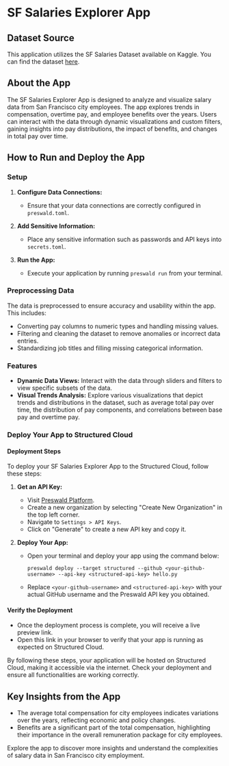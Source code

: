 # SF Salaries Explorer App

## Dataset Source
This application utilizes the SF Salaries Dataset available on Kaggle. You can find the dataset [here](https://www.kaggle.com/datasets/kaggle/sf-salaries).

## About the App
The SF Salaries Explorer App is designed to analyze and visualize salary data from San Francisco city employees. The app explores trends in compensation, overtime pay, and employee benefits over the years. Users can interact with the data through dynamic visualizations and custom filters, gaining insights into pay distributions, the impact of benefits, and changes in total pay over time.

## How to Run and Deploy the App

### Setup
1. **Configure Data Connections:**
   - Ensure that your data connections are correctly configured in `preswald.toml`.

2. **Add Sensitive Information:**
   - Place any sensitive information such as passwords and API keys into `secrets.toml`.

3. **Run the App:**
   - Execute your application by running `preswald run` from your terminal.

### Preprocessing Data
The data is preprocessed to ensure accuracy and usability within the app. This includes:
- Converting pay columns to numeric types and handling missing values.
- Filtering and cleaning the dataset to remove anomalies or incorrect data entries.
- Standardizing job titles and filling missing categorical information.

### Features
- **Dynamic Data Views:** Interact with the data through sliders and filters to view specific subsets of the data.
- **Visual Trends Analysis:** Explore various visualizations that depict trends and distributions in the dataset, such as average total pay over time, the distribution of pay components, and correlations between base pay and overtime pay.

### Deploy Your App to Structured Cloud

#### Deployment Steps
To deploy your SF Salaries Explorer App to the Structured Cloud, follow these steps:

1. **Get an API Key:**
   - Visit [Preswald Platform](https://app.preswald.com).
   - Create a new organization by selecting "Create New Organization" in the top left corner.
   - Navigate to `Settings > API Keys`.
   - Click on "Generate" to create a new API key and copy it.

2. **Deploy Your App:**
   - Open your terminal and deploy your app using the command below:
     ```
     preswald deploy --target structured --github <your-github-username> --api-key <structured-api-key> hello.py
     ```
   - Replace `<your-github-username>` and `<structured-api-key>` with your actual GitHub username and the Preswald API key you obtained.

#### Verify the Deployment
- Once the deployment process is complete, you will receive a live preview link.
- Open this link in your browser to verify that your app is running as expected on Structured Cloud.

By following these steps, your application will be hosted on Structured Cloud, making it accessible via the internet. Check your deployment and ensure all functionalities are working correctly.


## Key Insights from the App
- The average total compensation for city employees indicates variations over the years, reflecting economic and policy changes.
- Benefits are a significant part of the total compensation, highlighting their importance in the overall remuneration package for city employees.

Explore the app to discover more insights and understand the complexities of salary data in San Francisco city employment.
